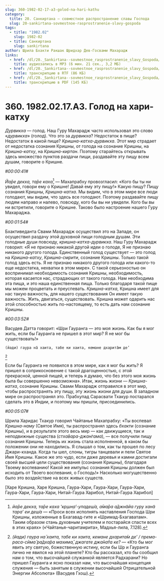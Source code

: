 ```yaml
---
slug: 360-1982-02-17-a3-golod-na-hari-kathu
category:
  title: 20. Санкиртана — совместное распространение славы Господа
  slug: 20-sankirtana-sovmestnoe-rasprostranenie-slavy-gospoda
tags:
  - title: "1982.02"
    slug: 1982-02
  - title: Санкиртана
    slug: sankirtana
author: Шрила Бхакти Ракшак Шридхар Дев-Госвами Махарадж
links:
  - href: /dl/20._Sankirtana--sovmestnoe_rasprostranenie_slavy_Gospoda/360_1982.02.17.A3_SridharMj_Golod_na_hari-kathu.mp3
    title: аудиозапись в MP3 (6 мин. 21 сек., 3,2 МБ)
  - href: /dl/20._Sankirtana--sovmestnoe_rasprostranenie_slavy_Gospoda/360_1982.02.17.A3_SridharMj_Golod_na_hari-kathu.rtf
    title: транскрипцию в RTF (86 КБ)
  - href: /dl/20._Sankirtana--sovmestnoe_rasprostranenie_slavy_Gospoda/360_1982.02.17.A3_SridharMj_Golod_na_hari-kathu.pdf
    title: транскрипцию в PDF (145 КБ)
---
```


# 360. 1982.02.17.A3. Голод на хари-катху

*Дурвикха* — голод. Наш Гуру Махарадж часто использовал это слово «*дурвикха*» (голод). Что это за *дурвикха*? Недостаток в пище? Недостаток в какой пище? *Кришна-катха-дурвикха*. Этот мир страдает от недостатка сознания Кришны, от голода на сознание Кришны, на *Кришна-катху*, на *Кришна-киртан*. Поэтому старайтесь открывать здесь множество пунктов раздачи пищи, раздавайте эту пищу всем душам, говорите о Кришне.

*#00:00:41#*

*Йа̄ре декха, та̄ре каха*[^_ftn1] — Махапрабху провозгласил: «Кого бы ты ни увидел, говори ему о Кришне! Давай ему эту пищу!» Какую пищу? Пищу сознания Кришны, *Кришна-катха*. Мы видим, что в этом мире все люди голодают, мы видим, что здесь все голодают. Поэтому раздавайте пищу людям направо и налево, повсюду, кого бы вы ни увидели. Кого бы вы ни встретили, говорите о Кришне. Таково было настроение нашего Гуру Махараджа.

*#00:01:54#*

Бхактиведанта Свами Махарадж осуществил это на Западе, он осуществил раздачу этой духовной пищи голодным душам. Эти голодные души повсюду, *кришна-катха-дурвикха*. Наш Гуру Махарадж говорил: «Я не признаю никакой другой идеи о голоде, Я не признаю никакого другого голода. Единственный голод существует — это голод на *Кришна-катху*, *Кришна-смрити*, сознание Кришны. Только такой голод здесь есть. Я не признаю никакого другого голода или какого-то еще недостатка, нехватки в этом мире». С такой серьезностью он воспринимал необходимость сознания Кришны, необходимость, которая касается нас, страдающих от такого голода. Нам необходима эта пища, и это наша единственная пища. Только благодаря такой пище мы можем процветать и преуспевать. *Кришна-катха*, Кришна имеет для нас такую важность, для нашего существования Он имеет такую важность. Жить, двигаться, существовать. Кришна может одарить нас этой способностью жить по-настоящему, то есть дать нам сознание Кришны.

*#00:03:52#*

Васудев Датта говорит: «Шри Гауранга — это моя жизнь. Как бы я мог жить, если бы Гауранга не пришел в этот мир? Я не мог бы существовать!»

    (йади) гаура на̄ хаита, табе ки хаита, кемане дхарита̄м де’
[^_ftn2]

Если бы Гауранга не появился в этом мире, как я мог бы жить? Я пришел в соприкосновение с такой драгоценностью, с этой прекрасной, ценной пищей, и теперь я думаю, что без этого моя жизнь была бы совершенно невозможна». Итак, жизнь жизни — *Кришна-катха*, сознание Кришны. Свами Махарадж отправился в этот мир, чтобы распространять эту пищу, эту жизнь жизни для души. В западном мире он распространял это. Прабхупад Сарасвати Тхакур постарался сделать это в Индии, и поэтому мы пришли, присоединились.

*#00:05:07#*

Шрила Харидас Тхакур говорил Чайтанье Махапрабху: «Ты воспевал *Кришна-наму* (Святое Имя), ты распространял здесь *бхакти* (сознание Кришны), и в результате этого весь мир — как движущиеся, так и неподвижные существа (*стха̄вара-джан̇гама*), — все получили пищу сознания Кришны. Теперь их жизнь стала исполненной, в каком бы положении они не находились. Я слышал о том, как ты прошел по лесу Джари-кханда. Когда ты шел, слоны, тигры танцевали и пели Святое Имя Кришны. Какое же это чудо, если даже деревья и камни достигали своей высшей цели существования (сознания Кришны), благодаря Твоему воспеванию! Какой же импульс сознания Кришны должен был исходить от Твоего воспевания, о Господь!» Насколько могущественно было это воздействие на всех живых существ.

[Харе Кришна, Харе Кришна, Гаура-Хари, Гаура-Хари, Гаура-Хари, Гаура-Хари, Гаура-Хари, Нитай-Гаура Харибол, Нитай-Гаура Харибол]



[^_ftn1]: *йа̄ре декха, та̄ре каха ‘кр̣шн̣а’-упадеш́а, а̄ма̄ра а̄джн̃айа гуру хан̃а тара’ еи деш́а* — «Проси всех исполнять наставления Господа Шри Кришны, изложенные в Бхагавад-гите и «Шримад-Бхагаватам». Таким образом стань духовным учителем и постарайся спасти всех в этих краях» («Чайтанья-чаритамрита», Мадхья-лила, 7.128).

[^_ftn2]: *(йади) гаура на̄ хаита, табе ки хаита, кемане дхарита̄м де’ / према-раса-сӣма̄ ра̄дха̄ра махима̄, джагате джа̄на̄та ке?* — «Кто бы мог явить эту святую, божественную истину, если бы Шр и Гауранга лично не явился на этой планете? Кто бы рассказал, кто бы сообщил нам о том, что высочайшей служанкой является Радхарани? Но пришел Гауранга и ясно показал нам, что высочайшая концепция служения — быть занятым в служении высочайшей Отрицательной Энергии Абсолюта» (Васудев Гхош).

